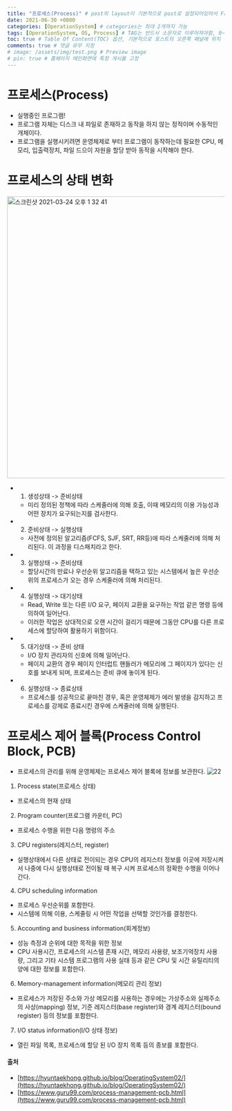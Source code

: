 ```yaml
---
title: "프로세스(Process)" # post의 layout이 기본적으로 post로 설정되어있어서 Front Matter에 따로 layout변수를 만들어 주지 않아도 됨
date: 2021-06-30 +0800
categories: [OperationSystem] # categories는 최대 2개까지 가능
tags: [OperationSystem, OS, Process] # TAG는 반드시 소문자로 이루어져야함, 0~무한개까지 지정 가능
toc: true # Table Of Content(TOC) 옵션, 기본적으로 포스트의 오른쪽 패널에 위치
comments: true # 댓글 유무 지정
# image: /assets/img/test.png # Preview image
# pin: true # 홈페이지 메인화면에 특정 게시물 고정
---
```


# 프로세스(Process)
- 실행중인 프로그램!
- 프로그램 자체는 디스크 내 파일로 존재하고 동작을 하지 않는 정적이며 수동적인 개체이다.
- 프로그램을 실행시키려면 운영체제로 부터 프로그램이 동작하는데 필요한 CPU, 메모리, 입출력장치, 파일 드으이 자원을 할당 받아 동작을 시작해야 한다.

# 프로세스의 상태 변화
<img width="652" alt="스크린샷 2021-03-24 오후 1 32 41" src="https://user-images.githubusercontent.com/44339530/112255389-69f3a600-8ca5-11eb-952e-5106b6f6a671.png"><br>

- 1) 생성상태 -> 준비상태
    - 미리 정의된 정책에 따라 스케줄러에 의해 호출, 이때 메모리의 이용 가능성과 어떤 장치가 요구되는지를 검사한다.

- 2) 준비상태 -> 실행상태
    - 사전에 정의된 알고리즘(FCFS, SJF, SRT, RR등)에 따라 스케줄러에 의해 처리된다. 이 과정을 디스패치라고 한다.

- 3) 실행상태 -> 준비상태
    - 할당시간의 만료나 우선순위 알고리즘을 택하고 있는 시스템에서 높은 우선순위의 프로세스가 오는 경우 스케줄러에 의해 처리된다.

- 4) 실행상태 -> 대기상태
    - Read, Write 또는 다른 I/O 요구, 페이지 교환을 요구하는 작업 같은 명령 등에 의하여 일어난다.
    - 이러한 작업은 상대적으로 오랜 시간이 걸리기 때문에 그동안 CPU를 다른 프로세스에 할당하여 활용하기 위함이다.

- 5) 대기상태 -> 준비 상태
    - I/O 장치 관리자의 신호에 의해 일어난다.
    - 페이지 교환의 경우 페이지 인터럽트 핸들러가 메모리에 그 페이지가 있다는 신호를 보내게 되며, 프로세스는 준비 큐에 놓이게 된다.

- 6) 실행상태 -> 종료상태
    - 프로세스를 성공적으로 끝마친 경우, 혹은 운영체제가 에러 발생을 감지하고 프로세스를 강제로 종료시킨 경우에 스케줄러에 의해 실행된다.

# 프로세스 제어 블록(Process Control Block, PCB)
- 프로세스의 관리를 위해 운영체제는 프로세스 제어 블록에 정보를 보관한다.
![22](https://user-images.githubusercontent.com/44339530/112256010-ad9adf80-8ca6-11eb-8d9d-14fa8ef2aa54.png)<br>

1) Process state(프로세스 상태)
- 프로세스의 현재 상태

2) Program counter(프로그램 카운터, PC)
- 프로세스 수행을 위한 다음 명령의 주소

3) CPU registers(레지스터, register)
- 실행상태에서 다른 상태로 전이되는 경우 CPU의 레지스터 정보를 이곳에 저장시켜서 나중에 다시 실행상태로 전이될 때 복구 시켜 프로세스의 정확한 수행을 이어나간다.

4) CPU scheduling information
- 프로세스 우선순위를 포함한다.
- 시스템에 의해 이용, 스케줄링 시 어떤 작업을 선택할 것인가를 결정한다.

5) Accounting and business information(회계정보)
- 성능 측정과 순위에 대한 목적을 위한 정보
- CPU 사용시간, 프로세스의 시스템 존재 시간, 메모리 사용량, 보조기억장치 사용량, 그리고 기타 시스템 프로그램의 사용 실태 등과 같은 CPU 및 시간 유틸리티의 양에 대한 정보를 포함한다.

6) Memory-management information(메모리 관리 정보)
- 프로세스가 저장된 주소와 가상 메모리를 사용하는 경우에는 가상주소와 실제주소의 사상(mapping) 정보, 기준 레지스터(base register)와 경계 레지스터(bound register) 등의 정보를 포함한다.

7) I/O status information(I/O 상태 정보)
- 열린 파일 목록, 프로세스에 할당 된 I/O 장치 목록 등의 종보를 포함한다.

#### 출처
- [https://hyuntaekhong.github.io/blog/OperatingSystem02/](https://hyuntaekhong.github.io/blog/OperatingSystem02/)
- [https://www.guru99.com/process-management-pcb.html](https://www.guru99.com/process-management-pcb.html)
